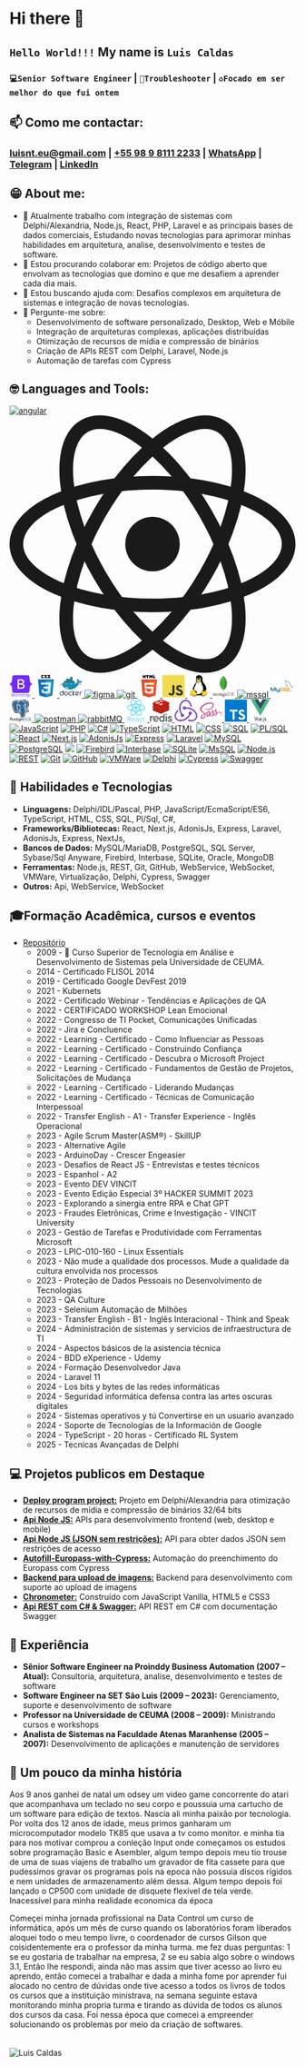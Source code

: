 # Hi there 👋

## `Hello World!!!` My name is `Luis Caldas`
### `💻Senior Software Engineer` | `🚀Troubleshooter` | `♻️Focado em ser melhor do que fui ontem`


## 📫 Como me contactar:
### [luisnt.eu@gmail.com](mailto:luisnt.eu@gmail.com)  |  [+55 98 9 8111 2233](tel://+5598981112233)  |  [WhatsApp](https://wa.me/+5598981112233)  |  [Telegram](https://t.me/luisnt)  |  [LinkedIn](https://www.linkedin.com/in/luisnt) 

## 😁 About me:
  - 🔭 Atualmente trabalho com integração de sistemas com Delphi/Alexandria, Node.js, React, PHP, Laravel e as principais bases de dados comerciais, Estudando novas tecnologias para aprimorar minhas habilidades em arquitetura, analise, desenvolvimento e testes de software.
  - 👯 Estou procurando colaborar em: Projetos de código aberto que envolvam as tecnologias que domino e que me desafiem a aprender cada dia mais.
  - 🤔 Estou buscando ajuda com: Desafios complexos em arquitetura de sistemas e integração de novas tecnologias.
  - 💬 Pergunte-me sobre:
      - Desenvolvimento de software personalizado, Desktop, Web e Móbile 
      - Integração de arquiteturas complexas, aplicações distribuídas 
      - Otimização de recursos de mídia e compressão de binários
      - Criação de APIs REST com Delphi, Laravel, Node.js
      - Automação de tarefas com Cypress

## 🤓 Languages and Tools:

 <a href="https://angular.io" target="_blank"> <img src="https://angular.io/assets/images/logos/angular/angular.svg" alt="angular" width="40" height="40"/> </a>
 <a href="https://react.dev" target="_blank"><svg width="100%" height="100%" viewBox="-10.5 -9.45 21 18.9" fill="none" xmlns="http://www.w3.org/2000/svg" class="uwu-hidden mt-4 mb-3 text-brand dark:text-brand-dark w-24 lg:w-28 self-center text-sm me-0 flex origin-center transition-all ease-in-out"><circle cx="0" cy="0" r="2" fill="currentColor"></circle><g stroke="currentColor" stroke-width="1" fill="none"><ellipse rx="10" ry="4.5"></ellipse><ellipse rx="10" ry="4.5" transform="rotate(60)"></ellipse><ellipse rx="10" ry="4.5" transform="rotate(120)"></ellipse></g></svg></a>
 <a href="https://getbootstrap.com" target="_blank"> <img src="https://raw.githubusercontent.com/devicons/devicon/master/icons/bootstrap/bootstrap-plain-wordmark.svg" alt="bootstrap" width="40" height="40"/> </a>
 <a href="https://www.w3schools.com/css/" target="_blank"> <img src="https://raw.githubusercontent.com/devicons/devicon/master/icons/css3/css3-original-wordmark.svg" alt="css3" width="40" height="40"/> </a>
 <a href="https://www.docker.com/" target="_blank"> <img src="https://raw.githubusercontent.com/devicons/devicon/master/icons/docker/docker-original-wordmark.svg" alt="docker" width="40" height="40"/> </a>
 <a href="https://www.figma.com/" target="_blank"> <img src="https://www.vectorlogo.zone/logos/figma/figma-icon.svg" alt="figma" width="40" height="40"/> </a>
 <a href="https://git-scm.com/" target="_blank"> <img src="https://www.vectorlogo.zone/logos/git-scm/git-scm-icon.svg" alt="git" width="40" height="40"/> </a>
 <a href="https://www.w3.org/html/" target="_blank"> <img src="https://raw.githubusercontent.com/devicons/devicon/master/icons/html5/html5-original-wordmark.svg" alt="html5" width="40" height="40"/> </a>
 <a href="https://developer.mozilla.org/en-US/docs/Web/JavaScript" target="_blank"> <img src="https://raw.githubusercontent.com/devicons/devicon/master/icons/javascript/javascript-original.svg" alt="javascript" width="40" height="40"/> </a>
 <a href="https://www.linux.org/" target="_blank"> <img src="https://raw.githubusercontent.com/devicons/devicon/master/icons/linux/linux-original.svg" alt="linux" width="40" height="40"/> </a>
 <a href="https://www.mongodb.com/" target="_blank"> <img src="https://raw.githubusercontent.com/devicons/devicon/master/icons/mongodb/mongodb-original-wordmark.svg" alt="mongodb" width="40" height="40"/> </a>
 <a href="https://www.microsoft.com/en-us/sql-server" target="_blank"> <img src="https://www.svgrepo.com/show/303229/microsoft-sql-server-logo.svg" alt="mssql" width="40" height="40"/> </a>
 <a href="https://www.mysql.com/" target="_blank"> <img src="https://raw.githubusercontent.com/devicons/devicon/master/icons/mysql/mysql-original-wordmark.svg" alt="mysql" width="40" height="40"/> </a>
 <a href="https://www.postgresql.org" target="_blank"> <img src="https://raw.githubusercontent.com/devicons/devicon/master/icons/postgresql/postgresql-original-wordmark.svg" alt="postgresql" width="40" height="40"/> </a>
 <a href="https://postman.com" target="_blank"> <img src="https://www.vectorlogo.zone/logos/getpostman/getpostman-icon.svg" alt="postman" width="40" height="40"/> </a>
 <a href="https://www.rabbitmq.com" target="_blank"> <img src="https://www.vectorlogo.zone/logos/rabbitmq/rabbitmq-icon.svg" alt="rabbitMQ" width="40" height="40"/> </a>
 <a href="https://reactjs.org/" target="_blank"> <img src="https://raw.githubusercontent.com/devicons/devicon/master/icons/react/react-original-wordmark.svg" alt="react" width="40" height="40"/> </a>
 <a href="https://redis.io" target="_blank"> <img src="https://raw.githubusercontent.com/devicons/devicon/master/icons/redis/redis-original-wordmark.svg" alt="redis" width="40" height="40"/> </a>
 <a href="https://redux.js.org" target="_blank"> <img src="https://raw.githubusercontent.com/devicons/devicon/master/icons/redux/redux-original.svg" alt="redux" width="40" height="40"/> </a>
 <a href="https://sass-lang.com" target="_blank"> <img src="https://raw.githubusercontent.com/devicons/devicon/master/icons/sass/sass-original.svg" alt="sass" width="40" height="40"/> </a>
 <a href="https://www.typescriptlang.org/" target="_blank"> <img src="https://raw.githubusercontent.com/devicons/devicon/master/icons/typescript/typescript-original.svg" alt="typescript" width="40" height="40"/> </a>
 <a href="https://vuejs.org/" target="_blank"> <img src="https://raw.githubusercontent.com/devicons/devicon/master/icons/vuejs/vuejs-original-wordmark.svg" alt="vuejs" width="40" height="40"/> </a>
  <a href="https://developer.mozilla.org/en-US/docs/Web/JavaScript" target="_blank"><img src="https://img.icons8.com/color/48/000000/javascript.png" alt="JavaScript"></a>
  <a href="https://www.php.net/" target="_blank"><img src="https://img.icons8.com/officel/40/000000/php-logo.png" alt="PHP"></a>
  <a href="https://learn.microsoft.com/en-us/dotnet/csharp/" target="_blank"><img src="https://img.icons8.com/color/48/000000/c-sharp-logo.png" alt="C#"></a>
  <a href="https://www.typescriptlang.org/" target="_blank"><img src="https://img.icons8.com/color/48/000000/typescript.png" alt="TypeScript"></a>
  <a href="https://developer.mozilla.org/en-US/docs/Web/HTML" target="_blank"><img src="https://img.icons8.com/color/48/000000/html-5--v1.png" alt="HTML"></a>
  <a href="https://developer.mozilla.org/en-US/docs/Web/CSS" target="_blank"><img src="https://img.icons8.com/color/48/000000/css3.png" alt="CSS"></a>
  <a href="https://en.wikipedia.org/wiki/SQL" target="_blank"><img src="https://img.icons8.com/external-flat-juicy-fish/60/000000/xternal-sql-coding-and-development-flat-flat-juicy-fish.png" alt="SQL"></a>
  <a href="https://en.wikipedia.org/wiki/PL/SQL" target="_blank"><img src="https://img.icons8.com/external-flat-juicy-fish/60/000000/xternal-sql-coding-and-development-flat-flat-juicy-fish.png" alt="PL/SQL"></a>
  <a href="https://react.dev/" target="_blank"><img src="https://img.icons8.com/color/48/000000/react-native.png" alt="React"></a>
  <a href="https://nextjs.org/" target="_blank"><img src="https://img.icons8.com/fluency/48/000000/nextjs.png" alt="Next.js"></a>
  <a href="https://adonisjs.com/" target="_blank"><img src="https://img.icons8.com/color/48/000000/javascript.png" alt="AdonisJs"></a>
  <a href="https://expressjs.com/" target="_blank"><img src="https://img.icons8.com/color/48/000000/javascript.png" alt="Express"></a>
  <a href="https://laravel.com/" target="_blank"><img src="https://img.icons8.com/color/48/000000/laravel.png" alt="Laravel"></a>
  <a href="https://www.mysql.com/" target="_blank"><img src="https://img.icons8.com/ios-filled/50/000000/mysql-logo.png" alt="MySQL"></a>
  <a href="https://www.postgresql.org/" target="_blank"><img src="https://img.icons8.com/color/48/000000/postgresql.png" alt="PostgreSQL"></a>
  <a href="https://www.microsoft.com/en-us/sql-server/sql-server-downloads" target="_blank"><img src="https://img.icons8.com/color/48/000000/microsoft-sql-server.png" lt="SQL Server"></a>
  <a href="https://firebirdsql.org/" target="_blank"><img src="https://img.icons8.com/color/48/000000/firebird.png" alt="Firebird"></a>
  <a href="https://www.embarcadero.com/products/interbase" target="_blank"><img src="https://img.icons8.com/color/48/000000/database.png" alt="Interbase"></a>
  <a href="https://sqlite.org/" target="_blank"><img src="https://img.icons8.com/color/48/000000/sql.png" alt="SQLite"></a>
  <a href="https://learn.microsoft.com/en-us/sql/sql-server/?view=sql-server-ver15" target="_blank"><img src="https://img.icons8.com/color/48/000000/sql.png" alt="MsSQL"></a>
  <a href="https://nodejs.org/" target="_blank"><img src="https://img.icons8.com/color/48/000000/nodejs.png" alt="Node.js"></a>
  <a href="https://restfulapi.net/" target="_blank"><img src="https://img.icons8.com/color/48/000000/rest-api.png" alt="REST"></a>
  <a href="https://git-scm.com/" target="_blank"><img src="https://img.icons8.com/color/48/000000/git.png" alt="Git"></a>
  <a href="https://github.com/" target="_blank"><img src="https://img.icons8.com/ios-glyphs/30/000000/github.png" alt="GitHub"></a>
  <a href="https://www.vmware.com/" target="_blank"><img src="https://img.icons8.com/color/48/000000/cloud-backup-restore.png" alt="VMWare"></a>
  <a href="https://www.embarcadero.com/products/delphi" target="_blank"><img src="https://img.icons8.com/color/48/000000/delphi.png" alt="Delphi"></a>
  <a href="https://www.cypress.io/" target="_blank"><img src="https://img.icons8.com/color/48/000000/javascript.png" alt="Cypress"></a>
  <a href="https://swagger.io/" target="_blank"><img src="https://img.icons8.com/color/48/000000/swagger.png" alt="Swagger"></a>

## 🤖 Habilidades e Tecnologias

*   **Linguagens:** Delphi/IDL/Pascal, PHP, JavaScript/EcmaScript/ES6, TypeScript, HTML, CSS, SQL, Pl/Sql, C#, 
*   **Frameworks/Bibliotecas:** React, Next.js, AdonisJs, Express, Laravel, AdonisJs, Express, NextJs, 
*   **Bancos de Dados:** MySQL/MariaDB, PostgreSQL, SQL Server, Sybase/Sql Anyware, Firebird, Interbase, SQLite, Oracle, MongoDB
*   **Ferramentas:** Node.js, REST, Git, GitHub, WebService, WebSocket, VMWare, Virtualização, Delphi, Cypress, Swagger
*   **Outros:** Api, WebService, WebSocket

## 🎓Formação Acadêmica, cursos e eventos 

* [Repositório](https://drive.google.com/drive/folders/1dFcyyA1dNIoBrmbFs6IzWfiw6LLwBsmh?usp=drive_link)
  - 2009 - 🥇 Curso Superior de Tecnologia em Análise e Desenvolvimento de Sistemas pela Universidade de CEUMA.
  - 2014 - Certificado FLISOL 2014
  - 2019 - Certificado Google DevFest 2019
  - 2021 - Kubernets
  - 2022 - Certificado Webinar - Tendências e Aplicações de QA
  - 2022 - CERTIFICADO WORKSHOP Lean Emocional
  - 2022 - Congresso de TI Pocket, Comunicações Unificadas
  - 2022 - Jira e Concluence
  - 2022 - Learning - Certificado - Como Influenciar as Pessoas
  - 2022 - Learning - Certificado - Construindo Confiança
  - 2022 - Learning - Certificado - Descubra o Microsoft Project
  - 2022 - Learning - Certificado - Fundamentos de Gestão de Projetos, Solicitações de Mudança
  - 2022 - Learning - Certificado - Liderando Mudanças
  - 2022 - Learning - Certificado - Técnicas de Comunicação Interpessoal
  - 2022 - Transfer English - A1 - Transfer Experience - Inglês Operacional
  - 2023 - Agile Scrum Master(ASM®) - SkillUP
  - 2023 - Alternative Agile
  - 2023 - ArduinoDay - Crescer Engeasier
  - 2023 - Desafios de React JS - Entrevistas e testes técnicos
  - 2023 - Espanhol - A2
  - 2023 - Evento DEV VINCIT
  - 2023 - Evento Edição Especial 3º HACKER SUMMIT 2023
  - 2023 - Explorando a sinergia entre RPA e Chat GPT
  - 2023 - Fraudes Eletrônicas, Crime e Investigação - VINCIT University
  - 2023 - Gestão de Tarefas e Produtividade com Ferramentas Microsoft
  - 2023 - LPIC-010-160 - Linux Essentials
  - 2023 - Não mude a qualidade dos processos. Mude a qualidade da cultura envolvida nos processos
  - 2023 - Proteção de Dados Pessoais no Desenvolvimento de Tecnologias
  - 2023 - QA Culture
  - 2023 - Selenium Automação de Milhões
  - 2023 - Transfer English - B1 - Inglês Interacional - Think and Speak
  - 2024 - Administración de sistemas y servicios de infraestructura de TI
  - 2024 - Aspectos básicos de la asistencia técnica
  - 2024 - BDD eXperience - Udemy
  - 2024 - Formação Desenvolvedor Java
  - 2024 - Laravel 11
  - 2024 - Los bits y bytes de las redes informáticas
  - 2024 - Seguridad informática defensa contra las artes oscuras digitales
  - 2024 - Sistemas operativos y tú Convertirse en un usuario avanzado
  - 2024 - Soporte de Tecnologías de la Información de Google
  - 2024 - TypeScript - 20 horas - Certificado RL System
  - 2025 - Tecnicas Avançadas de Delphi

## 💻 Projetos publicos em Destaque

  *   [**Deploy program project:**](https://github.com/luis-portfolio/Deploy) Projeto em Delphi/Alexandria para otimização de recursos de mídia e compressão de binários 32/64 bits
  *   [**Api Node JS:**](https://github.com/luis-portfolio/Node.JS-Server-with-Express) APIs para desenvolvimento frontend (web, desktop e mobile)
  *   [**Api Node JS (JSON sem restrições):**](https://github.com/luis-portfolio/Api-Node.JS-with-express-to-proxy-url) API para obter dados JSON sem restrições de acesso
  *   [**Autofill-Europass-with-Cypress:**](https://github.com/luis-portfolio/Autofill-Europass-with-Cypress) Automação do preenchimento do Europass com Cypress
  *   [**Backend para upload de imagens:**](https://github.com/luis-portfolio/backdev) Backend para desenvolvimento com suporte ao upload de imagens
  *   [**Chronometer:**](https://github.com/luis-portfolio/Chronometer) Construído com JavaScript Vanilla, HTML5 e CSS3
  *   [**Api REST com C# & Swagger:**](https://github.com/luis-portfolio/Api-REST-C-Sharp) API REST em C# com documentação Swagger

## 💼 Experiência

*   **Sênior Software Engineer na Proinddy Business Automation (2007 – Atual):** Consultoria, arquitetura, analise, desenvolvimento e testes de software
*   **Software Engineer na SET São Luis (2009 – 2023):** Gerenciamento, suporte e desenvolvimento de software
*   **Professor na Universidade de CEUMA (2008 – 2009):** Ministrando cursos e workshops
*   **Analista de Sistemas na Faculdade Atenas Maranhense (2005 – 2007):** Desenvolvimento de aplicações e manutenção de servidores

## 🌱 Um pouco da minha história

   Aos 9 anos ganhei de natal um odsey um video game concorrente do atari que acompanhava um teclado no seu corpo e poussuia uma cartucho de um software para edição de textos. Nascia ali minha paixão por tecnologia.  Por volta dos 12 anos de idade, meus primos ganharam um microcomputador modelo TK85 que usava a tv como monitor. e minha tia para nos motivar comprou a conleção Input onde começamos os estudos sobre programação Basic e Asembler, algum tempo depois meu tio trouse de uma de suas viajens de trabalho um gravador de fita cassete para que pudessimos gravar os programas pois na epoca não possuia discos rígidos e nem unidades de armazenamento além dessa. Algum tempo depois foi lançado o CP500 com unidade de disquete flexível de tela verde. Inacessível para minha realidade economica da época

   Começei minha jornada profissional na Data Control um curso de informática, após um mês de curso quando os laboratórios foram liberados aloquei todo o meu tempo livre, o coordenador de cursos Gilson que coisidentemente era o professor da minha turma. me fez duas perguntas: 1 se eu gostaria de trabalhar na empresa, 2 se eu sabia algo sobre o windows 3.1, Então lhe respondi, ainda não mas assim que tiver acesso ao livro eu aprendo, então comecei a trabalhar e dada a minha fome por aprender fui alocado no centro de dúvidas onde tive acesso a todos os livros de todos os cursos que a instituição ministrava, na semana seguinte estava monitorando minha propria turma e tirando as dúvida de todos os alunos dos cursos da casa. Foi nessa época que comecei a empreender solucionando os problemas por meio da criação de softwares.

<br />
<div>
  <img align="center"
       src="https://github-readme-stats.vercel.app/api/top-langs?username=luisnt&show_icons=true&locale=en&layout=compact"
       alt="Luis Caldas"
       width="100%"
       height="200px
  "/>
</div>

